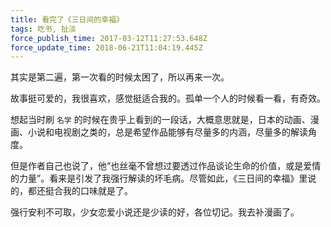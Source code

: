 ```yaml
---
title: 看完了《三日间的幸福》
tags: 吃书, 扯淡
force_publish_time: 2017-03-12T11:27:53.648Z
force_update_time: 2018-06-21T11:04:19.445Z
---
```


其实是第二遍，第一次看的时候太困了，所以再来一次。

故事挺可爱的，我很喜欢，感觉挺适合我的。孤单一个人的时候看一看，有奇效。

想起当时刷 `名学` 的时候在贵乎上看到的一段话，大概意思就是，日本的动画、漫画、小说和电视剧之类的，总是希望作品能够有尽量多的内涵，尽量多的解读角度。

但是作者自己也说了，他“也丝毫不曾想过要透过作品谈论生命的价值，或是爱情的力量”。看来是引发了我强行解读的坏毛病。尽管如此，《三日间的幸福》里说的，都还挺合我的口味就是了。

强行安利不可取，少女恋爱小说还是少读的好，各位切记。我去补漫画了。
